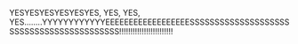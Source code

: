 <!--
id: 749052264
link: http://kevinisom.info/post/749052264/yesyesyesyesyesyes-yes-yes
slug: yesyesyesyesyesyes-yes-yes
date: Tue Jun 29 2010 21:26:57 GMT+1200 (NZST)
raw: {"blog_name":"kevinisom","id":749052264,"post_url":"http://kevinisom.info/post/749052264/yesyesyesyesyesyes-yes-yes","slug":"yesyesyesyesyesyes-yes-yes","type":"text","date":"2010-06-29 09:26:57 GMT","timestamp":1277803617,"state":"published","format":"html","reblog_key":"j3LAigZf","tags":[],"short_url":"http://tmblr.co/Zw68YyifQ5e","highlighted":[],"feed_item":"http://twitter.com/kev_nz/statuses/17283477562","from_feed_id":"650289","note_count":0,"title":null,"body":"<p>YESYESYESYESYESYES, YES, YES, YES&#8230;&#8230;..YYYYYYYYYYYYEEEEEEEEEEEEEEEEEESSSSSSSSSSSSSSSSSSSSSSSSSSSSSSSSSSSSSSSSSS!!!!!!!!!!!!!!!!!!!!!!!!</p>"}
publish: 2010-06-029
tags: 
title: null
-->


YESYESYESYESYESYES, YES, YES,
YES……..YYYYYYYYYYYYEEEEEEEEEEEEEEEEEESSSSSSSSSSSSSSSSSSSSSSSSSSSSSSSSSSSSSSSSSS!!!!!!!!!!!!!!!!!!!!!!!!


